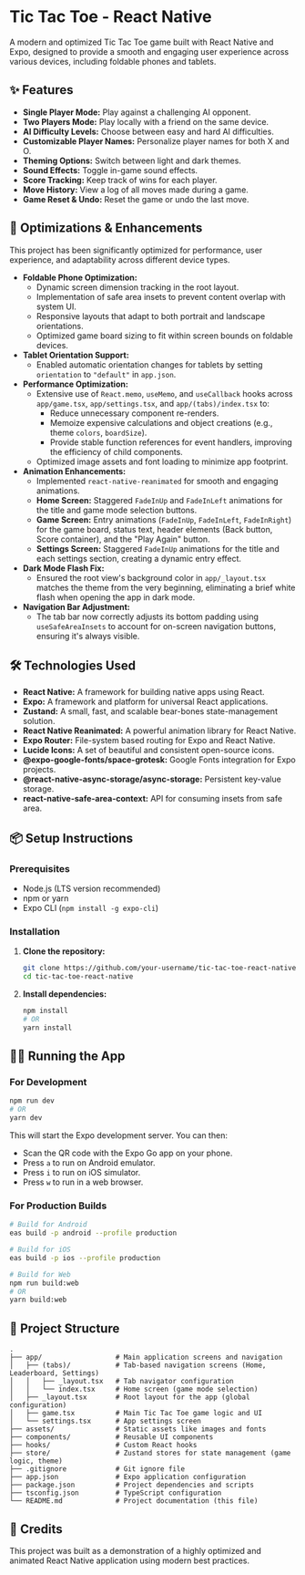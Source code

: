 # Tic Tac Toe - React Native

A modern and optimized Tic Tac Toe game built with React Native and Expo, designed to provide a smooth and engaging user experience across various devices, including foldable phones and tablets.

## ✨ Features

*   **Single Player Mode:** Play against a challenging AI opponent.
*   **Two Players Mode:** Play locally with a friend on the same device.
*   **AI Difficulty Levels:** Choose between easy and hard AI difficulties.
*   **Customizable Player Names:** Personalize player names for both X and O.
*   **Theming Options:** Switch between light and dark themes.
*   **Sound Effects:** Toggle in-game sound effects.
*   **Score Tracking:** Keep track of wins for each player.
*   **Move History:** View a log of all moves made during a game.
*   **Game Reset & Undo:** Reset the game or undo the last move.

## 🚀 Optimizations & Enhancements

This project has been significantly optimized for performance, user experience, and adaptability across different device types.

*   **Foldable Phone Optimization:**
    *   Dynamic screen dimension tracking in the root layout.
    *   Implementation of safe area insets to prevent content overlap with system UI.
    *   Responsive layouts that adapt to both portrait and landscape orientations.
    *   Optimized game board sizing to fit within screen bounds on foldable devices.
*   **Tablet Orientation Support:**
    *   Enabled automatic orientation changes for tablets by setting `orientation` to `"default"` in `app.json`.
*   **Performance Optimization:**
    *   Extensive use of `React.memo`, `useMemo`, and `useCallback` hooks across `app/game.tsx`, `app/settings.tsx`, and `app/(tabs)/index.tsx` to:
        *   Reduce unnecessary component re-renders.
        *   Memoize expensive calculations and object creations (e.g., theme `colors`, `boardSize`).
        *   Provide stable function references for event handlers, improving the efficiency of child components.
    *   Optimized image assets and font loading to minimize app footprint.
*   **Animation Enhancements:**
    *   Implemented `react-native-reanimated` for smooth and engaging animations.
    *   **Home Screen:** Staggered `FadeInUp` and `FadeInLeft` animations for the title and game mode selection buttons.
    *   **Game Screen:** Entry animations (`FadeInUp`, `FadeInLeft`, `FadeInRight`) for the game board, status text, header elements (Back button, Score container), and the "Play Again" button.
    *   **Settings Screen:** Staggered `FadeInUp` animations for the title and each settings section, creating a dynamic entry effect.
*   **Dark Mode Flash Fix:**
    *   Ensured the root view's background color in `app/_layout.tsx` matches the theme from the very beginning, eliminating a brief white flash when opening the app in dark mode.
*   **Navigation Bar Adjustment:**
    *   The tab bar now correctly adjusts its bottom padding using `useSafeAreaInsets` to account for on-screen navigation buttons, ensuring it's always visible.

## 🛠️ Technologies Used

*   **React Native:** A framework for building native apps using React.
*   **Expo:** A framework and platform for universal React applications.
*   **Zustand:** A small, fast, and scalable bear-bones state-management solution.
*   **React Native Reanimated:** A powerful animation library for React Native.
*   **Expo Router:** File-system based routing for Expo and React Native.
*   **Lucide Icons:** A set of beautiful and consistent open-source icons.
*   **@expo-google-fonts/space-grotesk:** Google Fonts integration for Expo projects.
*   **@react-native-async-storage/async-storage:** Persistent key-value storage.
*   **react-native-safe-area-context:** API for consuming insets from safe area.

## 📦 Setup Instructions

### Prerequisites

*   Node.js (LTS version recommended)
*   npm or yarn
*   Expo CLI (`npm install -g expo-cli`)

### Installation

1.  **Clone the repository:**
    ```bash
    git clone https://github.com/your-username/tic-tac-toe-react-native.git
    cd tic-tac-toe-react-native
    ```
2.  **Install dependencies:**
    ```bash
    npm install
    # OR
    yarn install
    ```

## 🏃‍♀️ Running the App

### For Development

```bash
npm run dev
# OR
yarn dev
```
This will start the Expo development server. You can then:
*   Scan the QR code with the Expo Go app on your phone.
*   Press `a` to run on Android emulator.
*   Press `i` to run on iOS simulator.
*   Press `w` to run in a web browser.

### For Production Builds

```bash
# Build for Android
eas build -p android --profile production

# Build for iOS
eas build -p ios --profile production

# Build for Web
npm run build:web
# OR
yarn build:web
```

## 📂 Project Structure

```
.
├── app/                  # Main application screens and navigation
│   ├── (tabs)/           # Tab-based navigation screens (Home, Leaderboard, Settings)
│   │   ├── _layout.tsx   # Tab navigator configuration
│   │   └── index.tsx     # Home screen (game mode selection)
│   ├── _layout.tsx       # Root layout for the app (global configuration)
│   ├── game.tsx          # Main Tic Tac Toe game logic and UI
│   └── settings.tsx      # App settings screen
├── assets/               # Static assets like images and fonts
├── components/           # Reusable UI components
├── hooks/                # Custom React hooks
├── store/                # Zustand stores for state management (game logic, theme)
├── .gitignore            # Git ignore file
├── app.json              # Expo application configuration
├── package.json          # Project dependencies and scripts
├── tsconfig.json         # TypeScript configuration
└── README.md             # Project documentation (this file)
```

## 🤝 Credits

This project was built as a demonstration of a highly optimized and animated React Native application using modern best practices.
